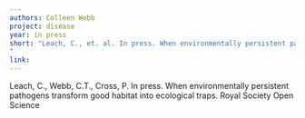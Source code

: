```yaml
---
authors: Colleen Webb
project: disease
year: in press
short: "Leach, C., et. al. In press. When environmentally persistent pathogens transform good habitat into ecological traps. Royal Society Open Science
"
link:  
---
```


Leach, C., Webb, C.T., Cross, P. In press. When environmentally persistent pathogens transform good habitat into ecological traps. Royal Society Open Science

